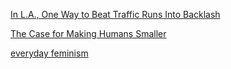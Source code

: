 <a href="http://www.wsj.com/articles/in-l-a-one-way-to-beat-traffic-runs-into-backlash-1447469058" target="_blank">In L.A., One Way to Beat Traffic Runs Into Backlash</a>

<a href="http://nautil.us/blog/the-case-for-making-humans-smaller" target="_blank">The Case for Making Humans Smaller</a>

<a href="http://everydayfeminism.com/" target="_blank">everyday feminism</a>
